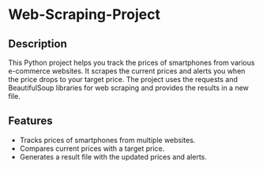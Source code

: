 # Web-Scraping-Project

## Description
This Python project helps you track the prices of smartphones from various e-commerce websites. It scrapes the current prices and alerts you when the price drops to your target price. The project uses the requests and BeautifulSoup libraries for web scraping and provides the results in a new file.

## Features
- Tracks prices of smartphones from multiple websites.
- Compares current prices with a target price.
- Generates a result file with the updated prices and alerts.
